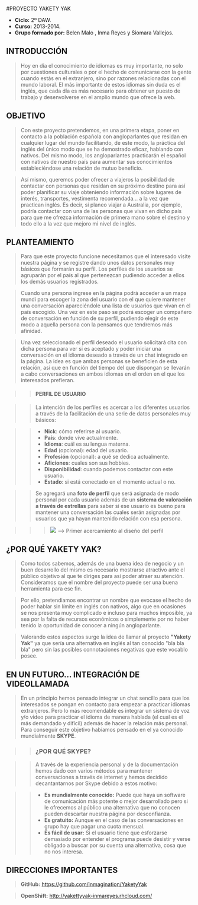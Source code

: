#PROYECTO YAKETY YAK

+ **Ciclo:** 2º DAW.
+ **Curso:** 2013-2014.
+ **Grupo formado por:** Belen Malo , Inma Reyes y Siomara Vallejos.

## INTRODUCCIÓN

> Hoy en día el conocimiento de idiomas es muy importante, no solo por cuestiones culturales o por el hecho de comunicarse
> con la gente cuando estás en el extranjero, sino por razones relacionadas con el mundo laboral. El más importante de estos
> idiomas sin duda es el inglés, que cada día es más necesario para obtener un puesto de trabajo y desenvolverse en el
> amplio mundo que ofrece la web.


## OBJETIVO

> Con este proyecto pretendemos, en una primera etapa, poner en contacto a la población española con angloparlantes que 
> residan en cualquier lugar del mundo facilitando, de este modo, la práctica del inglés del único modo que se ha 
> demostrado eficaz, hablando con nativos. Del mismo modo, los angloparlantes practicarán el español con nativos de nuestro país para
> aumentar sus conocimientos estableciéndose una relación de mutuo beneficio.

> Así mismo, queremos poder ofrecer a viajeros la posibilidad de contactar con personas que residan en su próximo 
> destino para así poder planificar su viaje obteniendo información sobre lugares de interés, transportes, vestimenta 
> recomendada... a la vez que practican inglés. Es decir, si planeo viajar a Australia, por ejemplo, podría contactar con una de las personas 
> que vivan en dicho país para que me ofrezca información de primera mano sobre el destino y todo ello a la vez que mejoro
> mi nivel de inglés.

## PLANTEAMIENTO

> Para que este proyecto funcione necesitamos que el interesado visite nuestra página y se registre dando unos datos 
> personales muy básicos que formarán su perfil. Los perfiles de los usuarios se agruparán por el país al que 
> pertenezcan pudiendo acceder a ellos los demás usuarios registrados.

> Cuando una persona ingrese en la página podrá acceder a un mapa mundi para escoger la zona del usuario con el que 
> quiere mantener una conversación apareciéndole una lista de usuarios que vivan en el país escogido. Una vez en este 
> paso se podrá escoger un compañero de conversación en función de su perfil, pudiendo elegir de este modo a aquella 
> persona con la pensamos que tendremos más afinidad.

> Una vez seleccionado el perfil deseado el usuario solicitará cita con dicha persona para ver si es aceptado y poder iniciar 
> una conversación en el idioma deseado a través de un chat integrado en la página.
> La idea es que ambas personas se beneficien de esta relación, así que en función del tiempo del que dispongan 
> se llevarán a cabo conversaciones en ambos idiomas en el orden en el que los interesados prefieran.

>> #### PERFIL DE USUARIO

>> La intención de los perfiles es acercar a los diferentes usuarios a través de la facilitación de una serie de datos
>> personales muy básicos:

>> + **Nick**: cómo referirse al usuario.
>> + **País**: donde vive actualmente.
>> + **Idioma**: cuál es su lengua materna.
>> + **Edad** (opcional): edad del usuario.
>> + **Profesión** (opcional): a qué se dedica actualmente.
>> + **Aficiones**: cuales son sus hobbies.
>> + **Disponibilidad**: cuando podemos contactar con este usuario.
>> + **Estado**: si está conectado en el momento actual o no.

>> Se agregará una **foto de perfil** que será asignada de modo personal por cada usuario además de un **sistema de
>> valoración a través de estrellas** para saber si ese usuario es bueno para mantener una conversación las cuales serán 
>> asignadas por usuarios que ya hayan mantenido relación con esa persona.

>>> <img src="http://i156.photobucket.com/albums/t37/Rei_Yagami/perfil.jpg"/> --> Primer acercamiento al diseño del perfil


## ¿POR QUÉ YAKETY YAK?

> Como todos sabemos, además de una buena idea de negocio y un buen desarrollo del mismo es necesario mostrarse 
> atractivo ante el público objetivo al que te diriges para así poder atraer su atención. Consideramos que el nombre 
> del proyecto puede ser una buena herramienta para ese fin. 

> Por ello, pretendiamos encontrar un nombre que evocase el hecho de poder hablar sin límite en inglés con nativos, 
> algo que en ocasiones se nos presenta muy complicado e incluso para muchos imposible, ya sea por la falta de recursos 
> económicos o simplemente por no haber tenido la oportunidad de conocer a ningún angloparlante. 

> Valorando estos aspectos surge la idea de llamar al proyecto **"Yakety Yak"** ya que sería una alternativa en inglés 
> al tan conocido "bla bla bla" pero sin las posibles connotaciones negativas que este vocablo posee. 


## EN UN FUTURO... INTEGRACIÓN DE VIDEOLLAMADA

> En un principio hemos pensado integrar un chat sencillo para que los interesados se pongan en contacto para empezar
> a practicar idiomas extranjeros. Pero lo más recomendable es integrar un sistema de voz y/o video para practicar el
> idioma de manera hablada (el cual es el más demandado y difícil) además de hacer la relación más personal. Para conseguir este
> objetivo habíamos pensado en el ya conocido mundialmente **SKYPE**.

>> ### ¿POR QUÉ SKYPE?

>> A través de la experiencia personal y de la documentación hemos dado con varios métodos para mantener conversaciones 
>> a través de internet y hemos decidido decantantarnos por Skype debido a estos motivo:

>> + **Es mundialmente conocido:** Puede que haya un software de comunicación más potente o mejor desarrollado pero si le
>> ofrecemos al público una alternativa que no conocen pueden descartar nuestra página por desconfianza.
>> + **Es gratuito:** Aunque en el caso de las conversaciones en grupo hay que pagar una cuota mensual.
>> + **Es fácil de usar:** Si el usuario tiene que esforzarse demasiado por entender el programa puede desistir y verse
>> obligado a buscar por su cuenta una alternativa, cosa que no nos interesa. 


## DIRECCIONES IMPORTANTES 

> **GitHub:** https://github.com/inmagination/YaketyYak

> **OpenShift:** http://yakettyyak-inmareyes.rhcloud.com/





